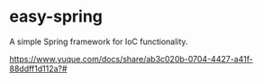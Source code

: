 # easy-spring
A simple Spring framework for IoC functionality.

https://www.yuque.com/docs/share/ab3c020b-0704-4427-a41f-88ddff1d112a?#

